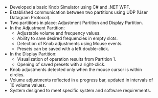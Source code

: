- Developed a basic Knob Simulator using C# and .NET WPF.
- Established communication between two partitions using UDP (User Datagram Protocol).
- Two partitions in place: Adjustment Partition and Display Partition.
- In the Adjustment Partition:
  - Adjustable volume and frequency values.
  - Ability to save desired frequencies in empty slots.
  - Detection of Knob adjustments using Mouse events.
  - Presets can be saved with a left double-click.
- In the Display Partition:
  - Visualization of operation results from Partition 1.
  - Opening of saved presets with a right-click.
- Knob adjustments detected only when the mouse cursor is within circles.
- Volume adjustments reflected in a progress bar, updated in intervals of 10 volume values.
- System designed to meet specific system and software requirements.
